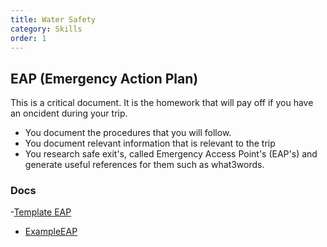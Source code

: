 ```yaml
---
title: Water Safety
category: Skills
order: 1
---
```

## EAP (Emergency Action Plan)
This is a critical document. 
It is the homework that will pay off if you have an oncident during your trip.
- You document the procedures that you will follow. 
- You document relevant information that is relevant to the trip
- You research safe exit's, called Emergency Access Point's (EAP's) and generate useful  references  for them such  as what3words.

### Docs
-[Template EAP](#)
- [ExampleEAP](#)